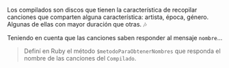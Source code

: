 Los compilados son discos que tienen la característica de recopilar canciones que comparten alguna característica: artista, época, género. Algunas de ellas con mayor duración que otras. :notes:

Teniendo en cuenta que las canciones saben responder al mensaje `nombre`...

> Definí en Ruby el método `$metodoParaObtenerNombres` que responda el nombre de las canciones del `Compilado`.